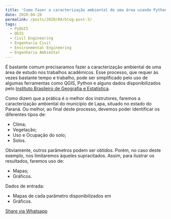 ```yaml
---
title: 'Como fazer a caracterização ambiental de uma área usando Python e QGIS'
date: 2020-04-20
permalink: /posts/2020/04/blog-post-3/
tags:
  - PyQGIS
  - QGIS
  - Civil Engineering
  - Engenharia Civil
  - Environmental Engineering
  - Engenharia Ambiental
---
```


É bastante comum precisaramos fazer a caracterização ambiental de uma área de estudo nos trabalhos acadêmicos. Esse processo, que requer às vezes bastante tempo e trabalho, pode ser simplificado pelo uso de algumas ferramentas como QGIS, Python e alguns dados disponibilizados pelo <a href="https://www.ibge.gov.br/">Instituto Brasileiro de Geografia e Estatística</a>.

<p>Como dizem que a prática é o melhor dos instrutores, faremos a caracterização ambiental do município de Lapa, situado no estado do Paraná. Ou melhor, ao final deste processo, devemos poder identificar os diferentes tipos de:</p>
<ul>
  <li>Clima;</li>
  <li>Vegetação;</li>
  <li>Uso e Ocupação do solo;</li>
  <li>Solos.</li>
</ul>
Obviamente, outros parâmetros podem ser obtidos. Porém, no caso deste exemplo, nos limitaremos àqueles supracitados. Assim, para ilustrar os resultados, faremos uso de:
<ul>
  <li>Mapas;</li>
  <li>Gráficos.</li>
</ul>

Dados de entrada:
<ul>
  <li>Mapas de cada parâmetro disponibilizados em </li>
  <li>Gráficos.</li>
</ul>






<a href="whatsapp://send?text=<<https://haddoulagalbert.github.io/posts/2020/04/blog-post-2/>>" data-action="share/whatsapp/share">Share via Whatsapp</a>

